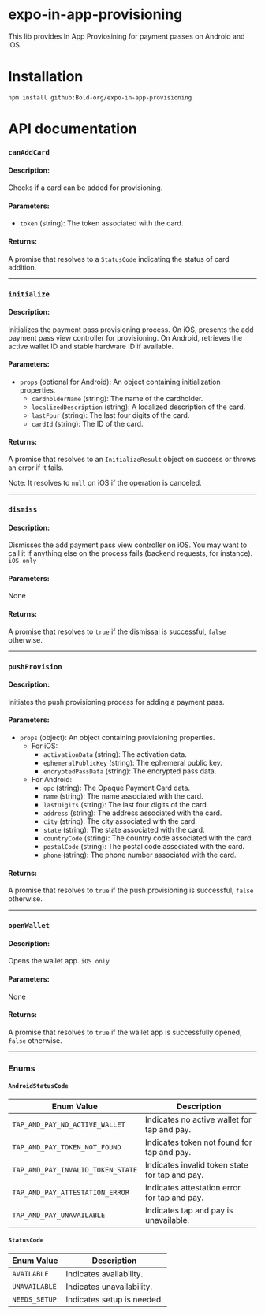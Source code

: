 # expo-in-app-provisioning

This lib provides In App Proviosining for payment passes on Android and iOS.

# Installation

```
npm install github:Bold-org/expo-in-app-provisioning
```

# API documentation

### `canAddCard`

#### Description:

Checks if a card can be added for provisioning.

#### Parameters:

- `token` (string): The token associated with the card.

#### Returns:

A promise that resolves to a `StatusCode` indicating the status of card addition.

---

### `initialize`

#### Description:

Initializes the payment pass provisioning process. On iOS, presents the add payment pass view controller for provisioning. On Android, retrieves the active wallet ID and stable hardware ID if available.

#### Parameters:

- `props` (optional for Android): An object containing initialization properties.
  - `cardholderName` (string): The name of the cardholder.
  - `localizedDescription` (string): A localized description of the card.
  - `lastFour` (string): The last four digits of the card.
  - `cardId` (string): The ID of the card.

#### Returns:

A promise that resolves to an `InitializeResult` object on success or throws an error if it fails.

Note: It resolves to `null` on iOS if the operation is canceled.

---

### `dismiss`

#### Description:

Dismisses the add payment pass view controller on iOS. You may want to call it if anything else on the process fails (backend requests, for instance). `iOS only`

#### Parameters:

None

#### Returns:

A promise that resolves to `true` if the dismissal is successful, `false` otherwise.

---

### `pushProvision`

#### Description:

Initiates the push provisioning process for adding a payment pass.

#### Parameters:

- `props` (object): An object containing provisioning properties.
  - For iOS:
    - `activationData` (string): The activation data.
    - `ephemeralPublicKey` (string): The ephemeral public key.
    - `encryptedPassData` (string): The encrypted pass data.
  - For Android:
    - `opc` (string): The Opaque Payment Card data.
    - `name` (string): The name associated with the card.
    - `lastDigits` (string): The last four digits of the card.
    - `address` (string): The address associated with the card.
    - `city` (string): The city associated with the card.
    - `state` (string): The state associated with the card.
    - `countryCode` (string): The country code associated with the card.
    - `postalCode` (string): The postal code associated with the card.
    - `phone` (string): The phone number associated with the card.

#### Returns:

A promise that resolves to `true` if the push provisioning is successful, `false` otherwise.

---

### `openWallet`

#### Description:

Opens the wallet app. `iOS only`

#### Parameters:

None

#### Returns:

A promise that resolves to `true` if the wallet app is successfully opened, `false` otherwise.

---

### Enums

#### `AndroidStatusCode`

| Enum Value                        | Description                                    |
| --------------------------------- | ---------------------------------------------- |
| `TAP_AND_PAY_NO_ACTIVE_WALLET`    | Indicates no active wallet for tap and pay.    |
| `TAP_AND_PAY_TOKEN_NOT_FOUND`     | Indicates token not found for tap and pay.     |
| `TAP_AND_PAY_INVALID_TOKEN_STATE` | Indicates invalid token state for tap and pay. |
| `TAP_AND_PAY_ATTESTATION_ERROR`   | Indicates attestation error for tap and pay.   |
| `TAP_AND_PAY_UNAVAILABLE`         | Indicates tap and pay is unavailable.          |

#### `StatusCode`

| Enum Value    | Description                |
| ------------- | -------------------------- |
| `AVAILABLE`   | Indicates availability.    |
| `UNAVAILABLE` | Indicates unavailability.  |
| `NEEDS_SETUP` | Indicates setup is needed. |
